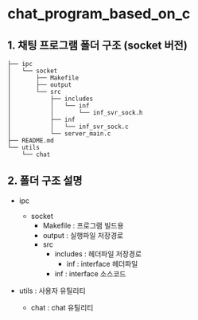 # chat_program_based_on_c

## 1. 채팅 프로그램 폴더 구조 (socket 버전)

```
├── ipc
│   └── socket
│       ├── Makefile
│       ├── output
│       └── src
│           ├── includes
│           │   └── inf
│           │       └── inf_svr_sock.h
│           ├── inf
│           │   └── inf_svr_sock.c
│           └── server_main.c
├── README.md
└── utils
    └── chat
```


## 2. 폴더 구조 설명
- ipc
    - socket
        - Makefile      : 프로그램 빌드용
        - output        : 실행파일 저장경로
        - src           
            - includes  : 헤더파일 저장경로
                - inf   : interface 헤더파일
            - inf       : interface 소스코드

- utils                 : 사용자 유틸리티
    - chat              : chat 유틸리티
